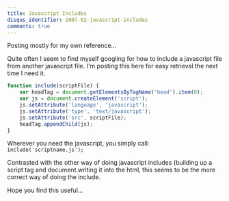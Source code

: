 ```yaml
---
title: Javascript Includes
disqus_identifier: 2007-02-javascript-includes
comments: true
---
```


Posting mostly for my own reference...

Quite often I seem to find myself googling for how to include a javascript file from another javascript file. I'm posting this here for easy retrieval the next time I need it.

``` javascript
function include(scriptFile) {
 	var headTag = document.getElementsByTagName('head').item(0);
 	var js = document.createElement('script');
 	js.setAttribute('language', 'javascript');
 	js.setAttribute('type', 'text/javascript');
 	js.setAttribute('src', scriptFile);
 	headTag.appendChild(js);
}
```

Wherever you need the javascript, you simply call: `include('scriptname.js');`

Contrasted with the other way of doing javascript includes (building up a script tag and document.writing it into the html, this seems to be the more correct way of doing the include.

Hope you find this useful...
